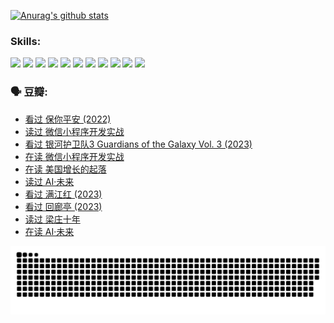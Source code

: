 
[![Anurag's github stats](https://github-readme-stats.vercel.app/api?username=w940853815)](https://github.com/anuraghazra/github-readme-stats)

### Skills:

<code><img height="32" src="https://cdn.jsdelivr.net/npm/simple-icons@v5/icons/python.svg"></code>
<code><img height="32" src="https://cdn.jsdelivr.net/npm/simple-icons@v5/icons/javascript.svg"></code>
<code><img height="32" src="https://cdn.jsdelivr.net/npm/simple-icons@v5/icons/django.svg"></code>
<code><img height="32" src="https://cdn.jsdelivr.net/npm/simple-icons@v5/icons/flask.svg"></code>
<code><img height="32" src="https://cdn.jsdelivr.net/npm/simple-icons@v5/icons/vuetify.svg"></code>
<code><img height="32" src="https://cdn.jsdelivr.net/npm/simple-icons@v5/icons/git.svg"></code>
<code><img height="32" src="https://cdn.jsdelivr.net/npm/simple-icons@v5/icons/docker.svg"></code>
<code><img height="32" src="https://cdn.jsdelivr.net/npm/simple-icons@v5/icons/postgresql.svg"></code>
<code><img height="32" src="https://cdn.jsdelivr.net/npm/simple-icons@v5/icons/elasticsearch.svg"></code>
<code><img height="32" src="https://cdn.jsdelivr.net/npm/simple-icons@v5/icons/macos.svg"></code>
<code><img height="32" src="https://cdn.jsdelivr.net/npm/simple-icons@v5/icons/linux.svg"></code>

### 🗣 豆瓣:

<!-- DOUBAN-ACTIVITIES:START -->
- [看过 保你平安‎ (2022)](https://www.douban.com/people/136069238/status/4239139510/?_i=84469703)
- [读过 微信小程序开发实战](https://www.douban.com/people/136069238/status/4237321528/?_i=84469703)
- [看过 银河护卫队3 Guardians of the Galaxy Vol. 3‎ (2023)](https://www.douban.com/people/136069238/status/4236631849/?_i=84469703)
- [在读 微信小程序开发实战](https://www.douban.com/people/136069238/status/4230177692/?_i=84469703)
- [在读 美国增长的起落](https://www.douban.com/people/136069238/status/4220055912/?_i=84469703)
- [读过 AI·未来](https://www.douban.com/people/136069238/status/4220054171/?_i=84469703)
- [看过 满江红‎ (2023)](https://www.douban.com/people/136069238/status/4219146433/?_i=84469703)
- [看过 回廊亭‎ (2023)](https://www.douban.com/people/136069238/status/4215992758/?_i=84469703)
- [读过 梁庄十年](https://www.douban.com/people/136069238/status/4206664969/?_i=84469703)
- [在读 AI·未来](https://www.douban.com/people/136069238/status/4206653520/?_i=84469703)
<!-- DOUBAN-ACTIVITIES:END -->


![Snake animation](https://raw.githubusercontent.com/w940853815/w940853815/output/github-contribution-grid-snake.svg)

<!--
**w940853815/w940853815** is a ✨ _special_ ✨ repository because its `README.md` (this file) appears on your GitHub profile.

Here are some ideas to get you started:

- 🔭 I’m currently working on ...
- 🌱 I’m currently learning ...
- 👯 I’m looking to collaborate on ...
- 🤔 I’m looking for help with ...
- 💬 Ask me about ...
- 📫 How to reach me: ...
- 😄 Pronouns: ...
- ⚡ Fun fact: ...
-->
